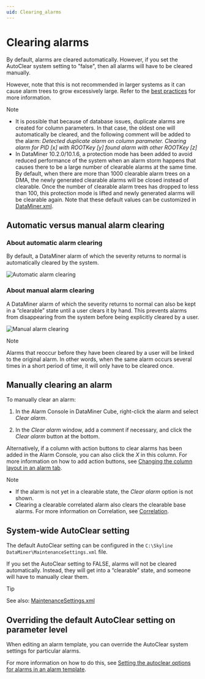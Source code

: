 ```yaml
---
uid: Clearing_alarms
---
```


# Clearing alarms

By default, alarms are cleared automatically. However, if you set the AutoClear system setting to "false", then all alarms will have to be cleared manually.

However, note that this is not recommended in larger systems as it can cause alarm trees to grow excessively large. Refer to the [best practices](xref:Best_practices_for_assigning_alarm_severity_levels#keep-alarm-trees-from-growing-too-large) for more information.

> [!NOTE]
>
> - It is possible that because of database issues, duplicate alarms are created for column parameters. In that case, the oldest one will automatically be cleared, and the following comment will be added to the alarm: *Detected duplicate alarm on column parameter. Clearing alarm for PID \[x\] with ROOTKey \[y\] found alarm with other ROOTKey \[z\]*
> - In DataMiner 10.2.0/10.1.6, a protection mode has been added to avoid reduced performance of the system when an alarm storm happens that causes there to be a large number of clearable alarms at the same time. By default, when there are more than 1000 clearable alarm trees on a DMA, the newly generated clearable alarms will be closed instead of clearable. Once the number of clearable alarm trees has dropped to less than 100, this protection mode is lifted and newly generated alarms will be clearable again. Note that these default values can be customized in [DataMiner.xml](xref:DataMiner_xml#dataminerxml).

## Automatic versus manual alarm clearing

### About automatic alarm clearing

By default, a DataMiner alarm of which the severity returns to normal is automatically cleared by the system.

![Automatic alarm clearing](~/dataminer/images/AlarmClearingAuto.jpg)

### About manual alarm clearing

A DataMiner alarm of which the severity returns to normal can also be kept in a “clearable” state until a user clears it by hand. This prevents alarms from disappearing from the system before being explicitly cleared by a user.

![Manual alarm clearing](~/dataminer/images/AlarmClearingManual.jpg)

> [!NOTE]
> Alarms that reoccur before they have been cleared by a user will be linked to the original alarm. In other words, when the same alarm occurs several times in a short period of time, it will only have to be cleared once.

## Manually clearing an alarm

To manually clear an alarm:

1. In the Alarm Console in DataMiner Cube, right-click the alarm and select *Clear alarm*.

1. In the *Clear alarm* window, add a comment if necessary, and click the *Clear alarm* button at the bottom.

Alternatively, if a column with action buttons to clear alarms has been added in the Alarm Console, you can also click the *X* in this column. For more information on how to add action buttons, see [Changing the column layout in an alarm tab](xref:ChangingTheAlarmConsoleLayout#changing-the-column-layout-in-an-alarm-tab).

> [!NOTE]
>
> - If the alarm is not yet in a clearable state, the *Clear alarm* option is not shown.
> - Clearing a clearable correlated alarm also clears the clearable base alarms. For more information on Correlation, see [Correlation](xref:About_DMS_Correlation).

## System-wide AutoClear setting

The default AutoClear setting can be configured in the `C:\Skyline DataMiner\MaintenanceSettings.xml` file.

If you set the AutoClear setting to FALSE, alarms will not be cleared automatically. Instead, they will get into a “clearable” state, and someone will have to manually clear them.

> [!TIP]
> See also: [MaintenanceSettings.xml](xref:MaintenanceSettings_xml)

## Overriding the default AutoClear setting on parameter level

When editing an alarm template, you can override the AutoClear system settings for particular alarms.

For more information on how to do this, see [Setting the autoclear options for alarms in an alarm template](xref:Setting_the_autoclear_option_in_alarm_template).
